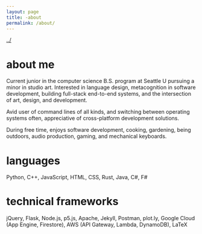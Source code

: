 ```yaml
---
layout: page
title: -about
permalink: /about/
---
```


<a href="/">../</a>

# about me

Current junior in the computer science B.S. program at Seattle U pursuing a minor in studio art. Interested in language design, metacognition in software development, building full-stack end-to-end systems, and the intersection of art, design, and development.    

Avid user of command lines of all kinds, and switching between operating systems often, appreciative of cross-platform development solutions.  

During free time, enjoys software development, cooking, gardening, being outdoors, audio production, gaming, and mechanical keyboards.  

# languages

Python, C++, JavaScript, HTML, CSS, Rust, Java, C#, F#

# technical frameworks

jQuery, Flask, Node.js, p5.js, Apache, Jekyll, Postman, plot.ly, Google Cloud (App Engine, Firestore), AWS (API Gateway, Lambda, DynamoDB), LaTeX